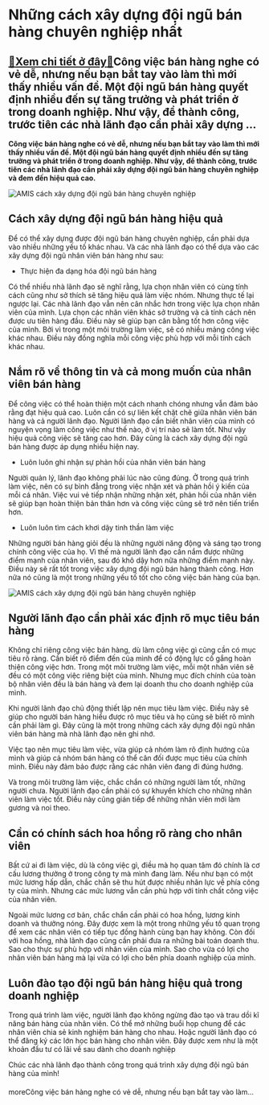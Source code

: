 Những cách xây dựng đội ngũ bán hàng chuyên nghiệp nhất
=======================================================

[:gift:Xem chi tiết ở đây:gift:](https://hddtvn.com/nhung-cach-xay-dung-doi-ngu-ban-hang-chuyen-nghiep-nhat/)Công việc bán hàng nghe có vẻ dễ, nhưng nếu bạn bắt tay vào làm thì mới thấy nhiều vấn đề. Một đội ngũ bán hàng quyết định nhiều đến sự tăng trưởng và phát triển ở trong doanh nghiệp. Như vậy, để thành công, trước tiên các nhà lãnh đạo cần phải xây dựng …
---------------------------------------------------------------------------------------------------------------------------------------------------------------------------------------------------------------------------------------------------------------

**Công việc bán hàng nghe có vẻ dễ, nhưng nếu bạn bắt tay vào làm thì mới thấy nhiều vấn đề. Một đội ngũ bán hàng quyết định nhiều đến sự tăng trưởng và phát triển ở trong doanh nghiệp. Như vậy, để thành công, trước tiên các nhà lãnh đạo cần phải xây dựng đội ngũ bán hàng chuyên nghiệp và đem đến hiệu quả cao.**


![AMIS cách xây dựng đội ngũ bán hàng chuyên nghiệp](https://hddtvn.com/wp-content/uploads/2021/01/ky-nang-cua-nhan-vien-ban-hang-1-845x300-1.jpg)


Cách xây dựng đội ngũ bán hàng hiệu quả
---------------------------------------


Để có thể xây dựng được đội ngũ bán hàng chuyên nghiệp, cần phải dựa vào nhiều những yếu tố khác nhau. Và các nhà lãnh đạo có thể dựa vào các xây dựng đội ngũ nhân viên bán hàng như sau:




* Thực hiện đa dạng hóa đội ngũ bán hàng



Có thể nhiều nhà lãnh đạo sẽ nghĩ rằng, lựa chọn nhân viên có cùng tính cách cũng như sở thích sẽ tăng hiệu quả làm việc nhóm. Nhưng thực tế lại ngược lại. Các nhà lãnh đạo vẫn nên cân nhắc hơn trong việc lựa chọn nhân viên của mình. Lựa chọn các nhân viên khác sở trường và cả tính cách nên được ưu tiên hàng đầu. Điều này sẽ giúp bạn cân bằng tốt hơn công việc của mình. Bởi vì trong một môi trường làm việc, sẽ có nhiều mảng công việc khác nhau. Điều này đồng nghĩa mỗi công việc phù hợp với mỗi tính cách khác nhau.


Nắm rõ về thông tin và cả mong muốn của nhân viên bán hàng
----------------------------------------------------------


Để công việc có thể hoàn thiện một cách nhanh chóng nhưng vẫn đảm bảo rằng đạt hiệu quả cao. Luôn cần có sự liên kết chặt chẽ giữa nhân viên bán hàng và cả người lãnh đạo. Người lãnh đạo cần biết nhân viên của mình có nguyện vọng làm công việc như thế nào, ở vị trí nào sẽ làm tốt. Như vậy hiệu quả công việc sẽ tăng cao hơn. Đây cũng là cách xây dựng đội ngũ bán hàng được áp dụng nhiều hiện nay.




* Luôn luôn ghi nhận sự phản hồi của nhân viên bán hàng



Người quản lý, lãnh đạo không phải lúc nào cũng đúng. Ở trong quá trình làm việc, nên có sự bình đẳng trong việc nhận xét và phản hồi ý kiến của mỗi cá nhân. Việc vui vẻ tiếp nhận những nhận xét, phản hồi của nhân viên sẽ giúp bạn hoàn thiện bản thân hơn và công việc cũng sẽ trở nên tiến triển hơn.




* Luôn luôn tìm cách khơi dậy tinh thần làm việc



Những người bán hàng giỏi đều là những người năng động và sáng tạo trong chính công việc của họ. Vì thế mà người lãnh đạo cần nắm được những điểm mạnh của nhân viên, sau đó khô dậy hơn nữa những điểm mạnh này. Điều này sẽ rất tốt trong việc xây dựng đội ngũ bán hàng thành công. Hơn nữa nó cũng là một trong những yếu tố tốt cho công việc bán hàng của bạn.


![AMIS cách xây dựng đội ngũ bán hàng chuyên nghiệp](https://hddtvn.com/wp-content/uploads/2021/01/tuyen-nhan-vien-ban-hang-cho-sieu-thi-mini-can-dat-ra-tieu-chi-gi-3.jpg)


Người lãnh đạo cần phải xác định rõ mục tiêu bán hàng
-----------------------------------------------------


Không chỉ riêng công việc bán hàng, dù làm công việc gì cũng cần có mục tiêu rõ ràng. Cần biết rõ điểm đến của mình để có động lực cố gắng hoàn thiện công việc hơn. Trong một môi trường làm việc, mỗi một nhân viên sẽ đều có một công việc riêng biệt của mình. Nhưng mục đích chính của toàn bộ nhân viên đều là bán hàng và đem lại doanh thu cho doanh nghiệp của mình.


Khi người lãnh đạo chủ động thiết lập nên mục tiêu làm việc. Điều này sẽ giúp cho người bán hàng hiểu được rõ mục tiêu và họ cũng sẽ biết rõ mình cần phải làm gì. Đây cũng là một trong những cách xây dựng đội ngũ nhân viên bán hàng mà nhà lãnh đạo nên ghi nhớ.


Việc tạo nên mục tiêu làm việc, vừa giúp cả nhóm làm rõ định hướng của mình và giúp cả nhóm bán hàng có thể cân đối được mục tiêu của chính mình. Điều này đảm bảo được rằng các nhân viên đang đi đúng hướng.


Và trong môi trường làm việc, chắc chắn có những người làm tốt, những người chưa. Người lãnh đạo cần phải có sự khuyến khích cho những nhân viên làm việc tốt. Điều này cũng gián tiếp để những nhân viên mới làm gương và noi theo.


Cần có chính sách hoa hồng rõ ràng cho nhân viên
------------------------------------------------


Bất cứ ai đi làm việc, dù là công việc gì, điều mà họ quan tâm đó chính là cơ cấu lương thưởng ở trong công ty mà mình đang làm. Nếu như bạn có một mức lương hấp dẫn, chắc chắn sẽ thu hút được nhiều nhân lực về phía công ty của mình. Nhưng các mức lương vẫn cần phù hợp với tính chất công việc của nhân viên.


Ngoài mức lương cơ bản, chắc chắn cần phải có hoa hồng, lương kinh doanh và thưởng nóng. Đây được xem là một trong những yếu tố quan trọng để xem các nhân viên có tiếp tục đồng hành cùng bạn hay không. Còn đối với hoa hồng, nhà lãnh đạo cũng cần phải đưa ra những bài toán doanh thu. Sao cho thực sự phù hợp với nhân viên của mình. Sao cho vừa có lợi cho nhân viên bán hàng mà lại vừa có lợi cho bên phía doanh nghiệp của mình.


Luôn đào tạo đội ngũ bán hàng hiệu quả trong doanh nghiệp
---------------------------------------------------------


Trong quá trình làm việc, người lãnh đạo không ngừng đào tạo và trau dồi kĩ năng bán hàng của nhân viên. Có thể mở những buổi họp chung để các nhân viên chia sẻ kinh nghiệm bán hàng cho nhau. Hoặc người lãnh đạo có thể đăng ký các lớn học bán hàng cho nhân viên. Đây được xem như là một khoản đầu tư có lãi về sau dành cho doanh nghiệp


Chúc các nhà lãnh đạo thành công trong quá trình xây dựng đội ngũ bán hàng của mình!


#### 


moreCông việc bán hàng nghe có vẻ dễ, nhưng nếu bạn bắt tay vào làm…

